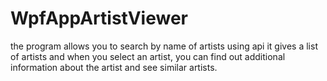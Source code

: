 # WpfAppArtistViewer
the program allows you to search by name of artists using api it gives a list of artists and when you select an artist, you can find out additional information about the artist and see similar artists.
